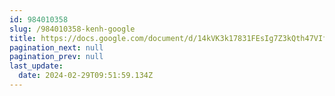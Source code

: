 ```yaml
---
id: 984010358
slug: /984010358-kenh-google
title: https://docs.google.com/document/d/14kVK3k17831FEsIg7Z3kQth47VIfTdZgUezR22x8C4I
pagination_next: null
pagination_prev: null
last_update:
  date: 2024-02-29T09:51:59.134Z
---
```


